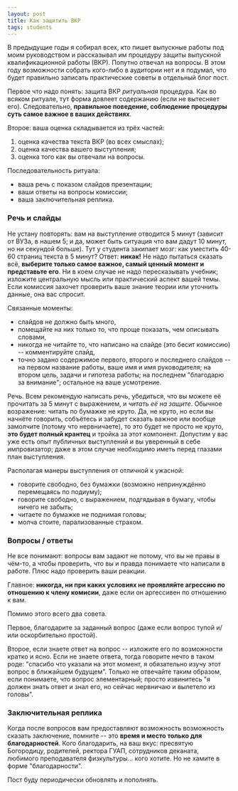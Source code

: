 ```yaml
---
layout: post
title: Как защитить ВКР
tags: students
---
```


В предыдущие годы я собирал всех, кто пишет выпускные работы под моим руководством и рассказывал им процедуру защиты выпускной квалификационной работы (ВКР). Попутно отвечал на вопросы. В этом году возможности собрать кого-либо в аудитории нет и я подумал, что будет правильно записать практические советы в отдельный блог пост. 

Первое что надо понять: защита ВКР _ритуальная_ процедура. Как во всяком ритуале, тут форма довлеет содержанию (если не вытесняет его). Следовательно, __правильное поведение, соблюдение процедуры суть самое важное в ваших действиях__. 

Второе: ваша оценка складывается из трёх частей:

1. оценка качества текста ВКР (во всех смыслах);
2. оценка качества вашего выступления; 
3. оценка того как вы отвечали на вопросы. 

Последовательность ритуала: 

- ваша речь с показом слайдов презентации;
- ваши ответы на вопросы комиссии;
- ваша заключительная реплика. 

### Речь и слайды

Не устану повторять: вам на выступление отводится 5 минут (зависит от ВУЗа, в нашем 5; и да, может быть ситуация что вам дадут 10 минут, но ни секундой больше). Тут у студента закипает мозг: как уместить 40-60 страниц текста  в 5 минут? Ответ: __никак!__ Не надо пытаться сказать всё, __выберите только самое важное, самый ценный момент и представьте его__. Ни в коем случае не надо пересказывать учебник; изложите центральную мысль или практический аспект вашей темы. Если комиссия захочет проверить ваше знание теории или уточнить данные, она вас спросит. 

Связанные моменты: 

- слайдов не должно быть много, 
- помещайте на них только то, что проще показать, чем описывать словами, 
- никогда не читайте то, что написано на слайде (это бесит комиссию) -- комментируйте слайд, 
- точно задано содержимое первого, второго и последнего слайдов -- на первом название работы, ваше имя и имя руководителя; на втором цель, задачи и гипотеза работы; на последнем "благодарю за внимание"; остальное на ваше усмотрение. 

Речь. Всем рекомендую написать речь, убедиться, что вы можете её прочитать за 5 минут с выражением, и _читать её на защите_. Обычное возражение: читать по бумажке не круто. Да, не круто, но если вы начнёте говорить, собъётесь и забудет сказать важное или вообще замолчите (потому что нервничаете), то это будет не просто не круто, __это будет полный крантец__ и тройка за этот компонент. Допустим у вас уже есть опыт публичных выступлений и вы уверенный в себе импровизатор; даже в этом случае необходимо иметь перед глазами план выступления. 

Располагая манеры выступления от отличной к ужасной:

- говорите свободно, без бумажки (возможно непринуждённо перемещаясь по подиуму);
- говорите свободно, с выражением, подгядывая в бумагу, чтобы ничего не забыть; 
- читаете по бумажке не поднимая головы; 
- молча стоите, парализованные страхом. 

### Вопросы / ответы

Не все понимают: вопросы вам задают не потому, что вы не правы в чём-то, а чтобы проверить, что вы и правда понимаете что написали в работе. Плюс надо проверить ваши реакции. 

Главное: __никогда, ни при каких условиях не проявляйте агрессию по отношению к члену комисии__, даже если он аргессивен по отношению к вам. 

Помимо этого всего два совета. 

Первое, благодарите за заданный вопрос (даже если вопрос тупой и/или оскорбительно простой). 

Второе, если знаете ответ на вопрос -- изложите его по возможности кратко и ясно. Если не знаете ответа, тогда говорите нечто в таком роде: "спасибо что указали на этот момент, я обязательно изучу этот вопрос в ближайшем будущем". Только не отвечайте таким образом, если понимаете, что вопрос элементарный; просто извинитесь "я должен знать ответ и знал его, но сейчас нервничаю и вылетело из головы". 

### Заключительная реплика 

Когда после вопросов вам предоставляют возможность возможность сказать заключение, помните -- это __время и место только для благодарностей__. Кого благодарить, на ваш вкус: пресвятую Богородицу, родителей, ректора ГУАП, сотрудников деканата, любимого преподавателя физкультуры... кого хотите. Но не хамите в форме "благодарности". 

Пост буду периодически обновлять и пополнять. 
